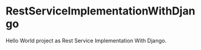 # RestServiceImplementationWithDjango
Hello World project as Rest Service Implementation With Django.
